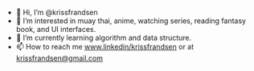 - 👋 Hi, I’m @krissfrandsen
- 👀 I’m interested in muay thai, anime, watching series, reading fantasy book, and UI interfaces.
- 🌱 I’m currently learning algorithm and data structure.
- 📫 How to reach me www.linkedin/krissfrandsen or at krissfrandsen@gmail.com

<!---
krissfrandsen/krissfrandsen is a ✨ special ✨ repository because its `README.md` (this file) appears on your GitHub profile.
You can click the Preview link to take a look at your changes.
--->
